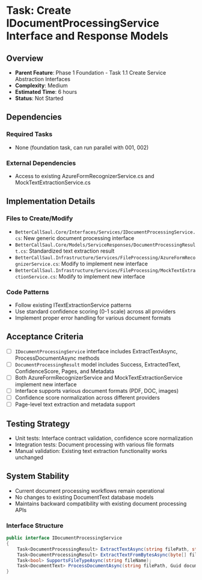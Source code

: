 # Task: Create IDocumentProcessingService Interface and Response Models

## Overview
- **Parent Feature**: Phase 1 Foundation - Task 1.1 Create Service Abstraction Interfaces
- **Complexity**: Medium
- **Estimated Time**: 6 hours
- **Status**: Not Started

## Dependencies
### Required Tasks
- None (foundation task, can run parallel with 001, 002)

### External Dependencies
- Access to existing AzureFormRecognizerService.cs and MockTextExtractionService.cs

## Implementation Details
### Files to Create/Modify
- `BetterCallSaul.Core/Interfaces/Services/IDocumentProcessingService.cs`: New generic document processing interface
- `BetterCallSaul.Core/Models/ServiceResponses/DocumentProcessingResult.cs`: Standardized text extraction result
- `BetterCallSaul.Infrastructure/Services/FileProcessing/AzureFormRecognizerService.cs`: Modify to implement new interface
- `BetterCallSaul.Infrastructure/Services/FileProcessing/MockTextExtractionService.cs`: Modify to implement new interface

### Code Patterns
- Follow existing ITextExtractionService patterns
- Use standard confidence scoring (0-1 scale) across all providers
- Implement proper error handling for various document formats

## Acceptance Criteria
- [ ] `IDocumentProcessingService` interface includes ExtractTextAsync, ProcessDocumentAsync methods
- [ ] `DocumentProcessingResult` model includes Success, ExtractedText, ConfidenceScore, Pages, and Metadata
- [ ] Both AzureFormRecognizerService and MockTextExtractionService implement new interface
- [ ] Interface supports various document formats (PDF, DOC, images)
- [ ] Confidence score normalization across different providers
- [ ] Page-level text extraction and metadata support

## Testing Strategy
- Unit tests: Interface contract validation, confidence score normalization
- Integration tests: Document processing with various file formats
- Manual validation: Existing text extraction functionality works unchanged

## System Stability
- Current document processing workflows remain operational
- No changes to existing DocumentText database models
- Maintains backward compatibility with existing document processing APIs

### Interface Structure
```csharp
public interface IDocumentProcessingService
{
    Task<DocumentProcessingResult> ExtractTextAsync(string filePath, string fileName);
    Task<DocumentProcessingResult> ExtractTextFromBytesAsync(byte[] fileContent, string fileName);
    Task<bool> SupportsFileTypeAsync(string fileName);
    Task<DocumentText> ProcessDocumentAsync(string filePath, Guid documentId);
}
```